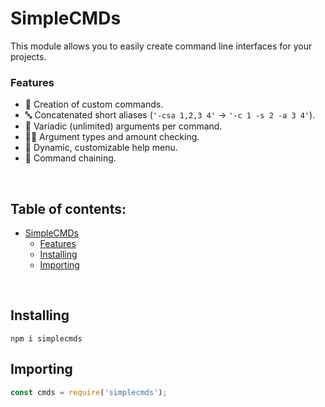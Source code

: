 # SimpleCMDs
This module allows you to easily create command line interfaces for your projects.

### Features
- :wrench: Creation of custom commands.
- :abc: Concatenated short aliases (`'-csa 1,2,3 4'` -> `'-c 1 -s 2 -a 3 4'`).
- :speech_balloon: Variadic (unlimited) arguments per command.
- :guardsman: Argument types and amount checking.
- :information_desk_person: Dynamic, customizable help menu.
- :link: Command chaining.

&nbsp;

##   Table of contents: <!-- omit in toc -->

- [SimpleCMDs](#simplecmds)
    - [Features](#features)
  - [Installing](#installing)
  - [Importing](#importing)

&nbsp;

## Installing

```
npm i simplecmds
```

## Importing

```javascript
const cmds = require('simplecmds');
```
